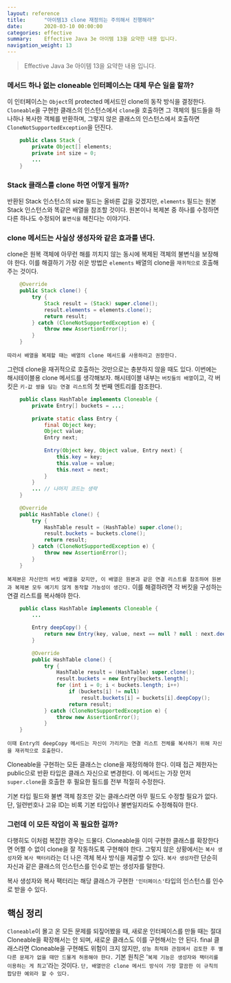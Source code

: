 ```yaml
---
layout: reference
title:      "아이템13 clone 재정의는 주의해서 진행해라"
date:       2020-03-10 00:00:00
categories: effective
summary:    Effective Java 3e 아이템 13을 요약한 내용 입니다.
navigation_weight: 13
---
```


> Effective Java 3e 아이템 13을 요약한 내용 입니다.

### 메서드 하나 없는 cloneable 인터페이스는 대체 무슨 일을 할까?

이 인터페이스는 `Object`의 protected 메서드인 clone의 동작 방식을 결정한다. `Cloneable`을 구현한 클래스의 인스턴스에서 `clone`을 호출하면 그 객체의 필드들을 하나하나 복사한 객체를 반환하며, 그렇지 않은 클래스의 인스턴스에서 호출하면 `CloneNotSupportedException`을 던진다. 
```java
    public class Stack {
    	private Object[] elements;
    	private int size = 0;
    	...
    }
```

### Stack 클래스를 clone 하면 어떻게 될까?

반환된 Stack 인스턴스의 size 필드는 올바른 값을 갖겠지만, `elements` 필드는 원본 Stack 인스턴스와 똑같은 배열을 참조할 것이다. 원본이나 복제본 중 하나를 수정하면 다른 하나도 수정되어 `불변식을` 해친다는 이야기다. 

### clone 메서드는 사실상 생성자와 같은 효과를 낸다.

clone은 원복 객체에 아무런 해를 끼치지 않는 동시에 복제된 객체의 불변식을 보장해야 한다. 이를 해결하기 가장 쉬운 방법은 `elements` 배열의 clone을 `재귀적으로` 호출해주는 것이다. 
```java
    @Override
    public Stack clone() {
    	try {
    		Stack result = (Stack) super.clone();
    		result.elements = elements.clone();
    		return result;
    	} catch (CloneNotSupportedException e) {
    		throw new AssertionError();
    	}
    }
```
`따라서 배열을 복제할 때는 배열의 clone 메서드를 사용하라고 권장한다.` 

그런데 clone을 재귀적으로 호출하는 것만으로는 충분하지 않을 때도 있다. 이번에는 해시테이블용 clone 메서드를 생각해보자. 해시테이블 내부는 `버킷들의 배열`이고, 각 버킷은 `키-값 쌍을 담는 연결 리스트`의 첫 번째 엔트리를 참조한다. 
```java
    public class HashTable implements Cloneable {
    	private Entry[] buckets = ...;
    
    	private static class Entry {
    		final Object key;
    		Object value;
    		Entry next;
    		
    		Entry(Object key, Object value, Entry next) {
    			this.key = key;
    			this.value = value;
    			this.next = next;
    		}
    	}
    	... // 나머지 코드는 생략
    }
    
    @Override
    public HashTable clone() {
    	try {
    		HashTable result = (HashTable) super.clone();
    		result.buckets = buckets.clone();
    		return result;
    	} catch (CloneNotSupportedException e) {
    		throw new AssertionError();
    	}
    }
```
`복제본은 자신만의 버킷 배열을 갖지만, 이 배열은 원본과 같은 연결 리스트를 참조하여 원본과 복제본 모두 예기치 않게 동작할 가능성이 생긴다.` 이를 해결하려면 각 버킷을 구성하는 연결 리스트를 복사해야 한다. 
```java
    public class HashTable implements Cloneable {
    	...
    
    	Entry deepCopy() {
    		return new Entry(key, value, next == null ? null : next.deepCopy());
    	}
    
    	@Override
    	public HashTable clone() {
    		try {
    			HashTable result = (HashTable) super.clone();
    			result.buckets = new Entry[buckets.length];
    			for (int i = 0; i < buckets.length; i++)
    				if (buckets[i] != null)
    					result.buckets[i] = buckets[i].deepCopy();
    				return result;
    		} catch (CloneNotSupportedException e) {
    			throw new AssertionError();
    		}
    }
```
`이때 Entry의 deepCopy 메서드는 자신이 가리키는 연결 리스트 전체를 복사하기 위해 자신을 재귀적으로 호출한다.` 

Cloneable을 구현하는 모든 클래스는 clone을 재정의해야 한다. 이때 접근 제한자는 public으로 반환 타입은 클래스 자신으로 변경한다. 이 메서드는 가장 먼저 `super.clone`을 호출한 후 필요한 필드를 전부 적절히 수정한다. 

기본 타입 필드와 불변 객체 참조만 갖는 클래스라면 아무 필드도 수정할 필요가 없다. 단, 일련번호나 고유 ID는 비록 기본 타입이나 불변일지라도 수정해줘야 한다. 

### 그런데 이 모든 작업이 꼭 필요한 걸까?

다행히도 이처럼 복잡한 경우는 드물다. Cloneable을 이미 구현한 클래스를 확장한다면 어쩔 수 없이 clone을 잘 작동하도록 구현해야 한다. 그렇지 않은 상황에서는 `복사 생성자`와 `복사 팩터리`라는 더 나은 객체 복사 방식을 제공할 수 있다. `복사 생성자`란 단순히 자신과 같은 클래스의 인스턴스를 인수로 받는 생성자를 말한다. 

복사 생성자와 복사 팩터리는 해당 클래스가 구현한 `'인터페이스'`타입의 인스턴스를 인수로 받을 수 있다. 

## 핵심 정리

`Cloneable`이 몰고 온 모든 문제를 되짚어봤을 때, 새로운 인터페이스를 만들 때는 절대 Cloneable을 확장해서는 안 되며, 새로운 클래스도 이를 구현해서는 안 된다. final 클래스라면 Cloneable을 구현해도 위험이 크지 않지만, `성능 최적화 관점에서 검토한 후 별다른 문제가 없을 때만 드물게 허용해야 한다.` 기본 원칙은 '`복제 기능은 생성자와 팩터리를 이용하는 게 최고`'라는 것이다. `단, 배열만은 clone 메서드 방식이 가장 깔끔한 이 규칙의 합당한 예외라 할 수 있다.`